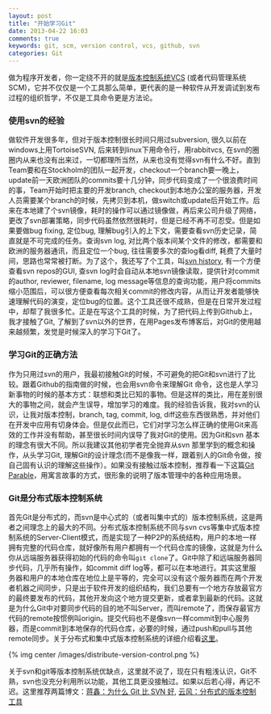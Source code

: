 ```yaml
---
layout: post
title: "开始学习Git"
date: 2013-04-22 16:03
comments: true
keywords: git, scm, version control, vcs, github, svn
categories: Git
---
```

做为程序开发者，你一定绕不开的就是[版本控制系统VCS](http://en.wikipedia.org/wiki/Revision_control) (或者代码管理系统SCM)，它并不仅仅是一个工具那么简单，更代表的是一种软件从开发调试到发布过程的组织哲学，不仅是工具命令更是方法论。

### 使用svn的经验

做软件开发很多年，但对于版本控制很长时间只用过subversion, 很久以前在windows上用TortoiseSVN, 后来转到linux下用命令行，用rabbitvcs, 在svn的圈圈内从来也没有出来过，一切都理所当然，从来也没有觉得svn有什么不好。直到Team要和在Stockholm的团队一起开发，checkout一个branch要一晚上，update前一天欧洲团队的commits要十几分钟，同步代码变成了一个很浪费时间的事，Team开始时把主要的开发branch, checkout到本地办公室的服务器，开发人员需要某个branch的时候，先拷贝到本机，做switch或update后开始工作。后来在本地建了个svn镜像，耗时的操作可以通过镜像做，再后来公司升级了网络，更改了svn部署策略，同步代码虽然依然很耗时，但是已经不再不可忍受。但是如果要做bug fixing, 定位bug, 理解bug引入的上下文，需要查看svn历史记录，简直就是不可完成的任务。查询svn log, 对比两个版本间某个文件的修改，都需要和欧洲的服务器通讯，而且定位一个bug, 往往需要多次的查log看diff, 耗费了大量时间，思路也常常被打断。为了这个，我还写了个工具，叫[svn history](https://github.com/yunfeizu/svnhistory), 有一个方便查看svn repos的GUI, 查svn log时会自动从本地svn镜像读取，提供针对commit的author, reviewer, filename, log message等信息的查询功能，用户将commits缩小范围后，可以很方便查看每次相关commit的修改内容，从而让开发者能够快速理解代码的演变，定位bug的位置。这个工具还很不成熟，但是在日常开发过程中，却帮了我很多忙。正是在写这个工具的时候，为了把代码上传到Github上，我才接触了Git, 了解到了svn以外的世界，在用Pages发布博客后，对Git的使用越来越频繁，发觉是时候深入的学习下Git了。

<!-- more -->
### 学习Git的正确方法

作为只用过svn的用户，我最初接触Git的时候，不可避免的把Git和svn进行了比较。跟着Github的指南做的时候，也会用svn命令来理解Git 命令，这也是人学习新事物的时候的基本方式：联想和类比已知的事物。但是这样的类比，用在差别很大的事物之间，就会产生误导，增加学习的难度。我的经验告诉我，我对svn的认识，让我对版本控制，branch, tag, commit, log, diff这些东西很熟悉，并对他们在开发中应用有切身体会。但是仅此而已，它们对学习怎么样正确的使用Git来高效的工作并没有帮助，甚至很长时间内误导了我对Git的使用。因为Git和svn 基本的理念有很大不同。所以我建议其他初学者完全抛弃从svn 那里学到的概念和操作，从头学习Git, 理解Git的设计理念(而不是像我一样，跟着别人的Git命令做，按自己固有认识的理解这些操作）。如果没有接触过版本控制，推荐看一下这篇[Git Parable](http://tom.preston-werner.com/2009/05/19/the-git-parable.html)，用寓言故事的方式，很形象的说明了版本管理中的各种应用场景。 

### Git是分布式版本控制系统
首先Git是分布式的，而svn是中心式的（或者叫集中式的）版本控制系统，这是两者之间理念上的最大的不同。分布式版本控制系统不同与svn cvs等集中式版本控制系统的Server-Client模式，而是实现了一种P2P的系统结构，用户的本地一样拥有完整的代码仓库，就好像所有用户都拥有一个代码仓库的镜像，这就是为什么你从远端服务器获得初始的代码的命令叫`git clone`了。Git中除了和远端服务器同步代码，几乎所有操作，如commit diff log等，都可以在本地进行。其实这里服务器和用户的本地仓库在地位上是平等的，完全可以没有这个服务器而在两个开发者机器之间同步，只是出于软件开发的组织结构，我们总要有一个地方存放最官方的最终要发布的代码，其他开发向这个地方提交更新，或者拿到最新的代码。这就是为什么Git中对要同步代码的目的地不叫Server，而叫remote了，而保存最官方代码的remote按惯例叫origin。提交代码也不是像svn一样commit到中心服务器，而是commit到本地保存的代码仓库，必要的时候，通过push和pull与其他remote同步。关于分布式和集中式版本控制系统的详细介绍看[这里](https://en.wikipedia.org/wiki/Distributed_revision_control)。

{% img center /images/distribute-version-control.png %}

关于svn和git等版本控制系统优缺点，这里就不说了，现在只有粗浅认识，Git不熟，svn也没充分利用所以功能，其他工具更没接触过。如果以后若心得，再记不迟。这里推荐两篇博文：[蒋鑫：为什么 Git 比 SVN 好](http://www.worldhello.net/2012/04/12/why-git-is-better-than-svn.html), [云风：分布式的版本控制工具](http://blog.codingnow.com/2008/01/distributed_version_control.html)





